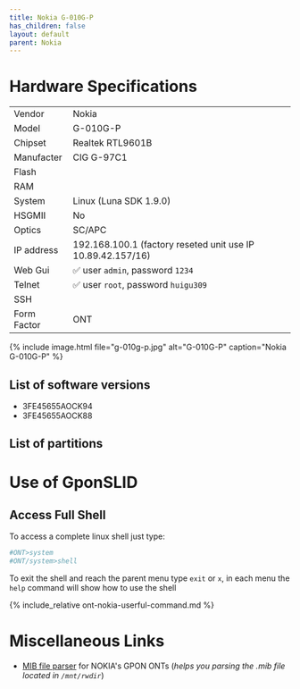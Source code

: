 ```yaml
---
title: Nokia G-010G-P
has_children: false
layout: default
parent: Nokia
---
```


# Hardware Specifications

|             |                                                              |
| ----------- | ------------------------------------------------------------ |
| Vendor      | Nokia                                                        |
| Model       | G-010G-P                                                     |
| Chipset     | Realtek RTL9601B                                             |
| Manufacter  | CIG G-97C1                                                   |
| Flash       |                                                              |
| RAM         |                                                              |
| System      | Linux (Luna SDK 1.9.0)                                       |
| HSGMII      | No                                                           |
| Optics      | SC/APC                                                       |
| IP address  | 192.168.100.1  (factory reseted unit use IP 10.89.42.157/16) |
| Web Gui     | ✅ user `admin`, password `1234`                             |
| Telnet      | ✅ user `root`, password `huigu309`                          |
| SSH         |                                                              |
| Form Factor | ONT                                                          |

{% include image.html file="g-010g-p.jpg"  alt="G-010G-P" caption="Nokia G-010G-P" %}

## List of software versions

- 3FE45655AOCK94
- 3FE45655AOCK88

## List of partitions

# Use of GponSLID

## Access Full Shell

To access a complete linux shell just type:
```sh
#ONT>system
#ONT/system>shell
```

To exit the shell and reach the parent menu type `exit` or `x`, in each menu the `help` command will show how to use the shell

{% include_relative ont-nokia-userful-command.md %}

# Miscellaneous Links
- <a href="https://github.com/nanomad/nokia-ont-mib-parser">MIB file parser</a> for NOKIA's GPON ONTs (*helps you parsing the .mib file located in `/mnt/rwdir`*)


